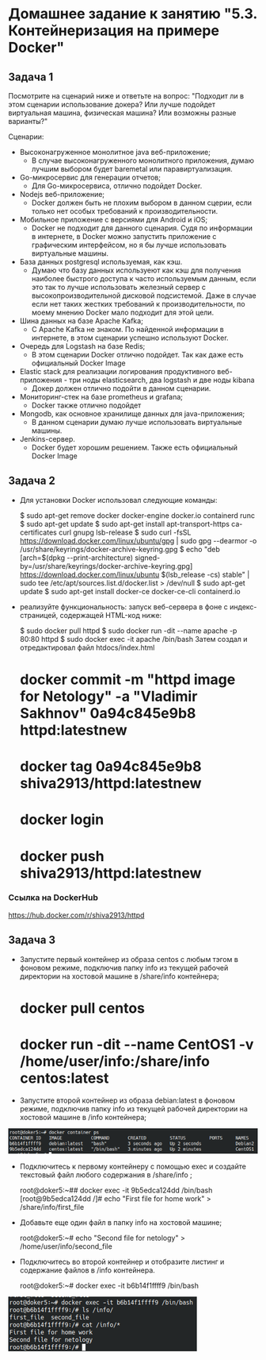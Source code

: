 # Домашнее задание к занятию "5.3. Контейнеризация на примере Docker"
## Задача 1
Посмотрите на сценарий ниже и ответьте на вопрос: "Подходит ли в этом сценарии использование докера? Или лучше подойдет виртуальная машина, физическая машина? Или возможны разные варианты?"

Сценарии:

* Высоконагруженное монолитное java веб-приложение;
  * В случае высоконагруженного монолитного приложения, думаю лучшим выбором будет baremetal или паравиртуализация.
* Go-микросервис для генерации отчетов;
  * Для Go-микросервиса, отлично подойдет Docker. 
* Nodejs веб-приложение;
  * Docker должен быть не плохим выбором в данном сцерии, если только нет особых требований к производительности.
* Мобильное приложение c версиями для Android и iOS;
  * Docker не подходит для данного сценария. Судя по информации в интернете, в Docker можно запустить приложение с графическим интерфейсом, но я бы лучше использовать виртуальные машины.
* База данных postgresql используемая, как кэш.
  * Думаю что базу данных используеют как кэш для получения наиболее быстрого доступа к часто используемым данным, если это так то лучше использовать железный сервер с высокопроизводительной дисковой подсистемой. Даже в случае если нет таких жестких требований к производительности, по моему мнению Docker мало подходит для этой цели.
* Шина данных на базе Apache Kafka;
  * C Apache Kafka не знаком. По найденной информации в интернете, в этом сценарии успешно используют Docker.
* Очередь для Logstash на базе Redis;
  * В этом сценарии Docker отлично подойдет. Так как даже есть официальный Docker Image
* Elastic stack для реализации логирования продуктивного веб-приложения - три ноды elasticsearch, два logstash и две ноды kibana 
  * Докер должен отлично подойти в данном сценарии.
* Мониторинг-стек на базе prometheus и grafana;
  * Docker также отлично подойдет
* Mongodb, как основное хранилище данных для java-приложения;
  * В данном сценарии думаю лучше использовать виртуальные машины.
* Jenkins-сервер. 
  * Docker будет хорошим решением. Также есть официальный Docker Image


## Задача 2
* Для установки Docker использовал следующие команды:


	$ sudo apt-get remove docker docker-engine docker.io containerd runc
	$ sudo apt-get update
	$ sudo apt-get install     apt-transport-https     ca-certificates     curl     gnupg     lsb-release
	$ sudo curl -fsSL https://download.docker.com/linux/ubuntu/gpg | sudo gpg --dearmor -o /usr/share/keyrings/docker-archive-keyring.gpg
	$ echo   "deb [arch=$(dpkg --print-architecture) signed-by=/usr/share/keyrings/docker-archive-keyring.gpg] https://download.docker.com/linux/ubuntu $(lsb_release -cs) stable" | sudo tee /etc/apt/sources.list.d/docker.list > /dev/null
	$ sudo apt-get update
	$ sudo apt-get install docker-ce docker-ce-cli containerd.io

* реализуйте функциональность: запуск веб-сервера в фоне с индекс-страницей, содержащей HTML-код ниже:

	$ sudo docker pull httpd
	$ sudo docker run -dit --name apache -p 80:80 httpd
	$ sudo docker exec -it apache /bin/bash
	Затем создал и отредактировал файл htdocs/index.html 
	# docker commit -m "httpd image for Netology" -a "Vladimir Sakhnov" 0a94c845e9b8 httpd:latestnew
	# docker tag 0a94c845e9b8 shiva2913/httpd:latestnew
	# docker login
	# docker push shiva2913/httpd:latestnew
	
### Ссылка на DockerHub
https://hub.docker.com/r/shiva2913/httpd


## Задача 3

* Запустите первый контейнер из образа centos c любым тэгом в фоновом режиме, подключив папку info из текущей рабочей директории на хостовой машине в /share/info контейнера;
	
	# docker pull centos
	# docker run -dit --name CentOS1 -v /home/user/info:/share/info centos:latest 

* Запустите второй контейнер из образа debian:latest в фоновом режиме, подключив папку info из текущей рабочей директории на хостовой машине в /info контейнера;

![Вывод "docker container ps"](./HW_5.3_Docker/docker_ps.png)

* Подключитесь к первому контейнеру с помощью exec и создайте текстовый файл любого содержания в /share/info ;

	root@doker5:~## docker exec -it 9b5edca124dd /bin/bash
	[root@9b5edca124dd /]# echo "First file for home work" > /share/info/first_file

* Добавьте еще один файл в папку info на хостовой машине;

	root@doker5:~# echo "Second file for netology" > /home/user/info/second_file

* Подключитесь во второй контейнер и отобразите листинг и содержание файлов в /info контейнера.

	root@doker5:~# docker exec -it b6b14f1ffff9 /bin/bash
	
![ls](/HW_5.3_Docker/ls_info_deb.png)
